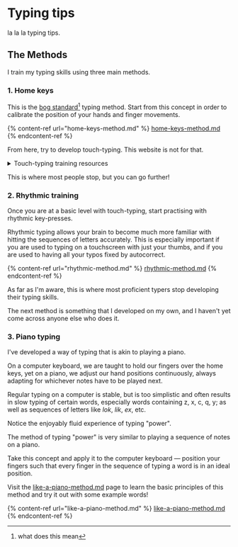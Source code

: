 # Typing tips

la la la typing tips.

## The Methods

I train my typing skills using three main methods.

### 1. Home keys

This is the [bog standard](#user-content-fn-1)[^1] typing method. Start from this concept in order to calibrate the position of your hands and finger movements.

{% content-ref url="home-keys-method.md" %}
[home-keys-method.md](home-keys-method.md)
{% endcontent-ref %}

From here, try to develop touch-typing. This website is not for that.

<details>

<summary>Touch-typing training resources</summary>

Watch this space!

</details>

This is where most people stop, but you can go further!

### 2. Rhythmic training

Once you are at a basic level with touch-typing, start practising with rhythmic key-presses.

Rhythmic typing allows your brain to become much more familiar with hitting the sequences of letters accurately. This is especially important if you are used to typing on a touchscreen with just your thumbs, and if you are used to having all your typos fixed by autocorrect.&#x20;

{% content-ref url="rhythmic-method.md" %}
[rhythmic-method.md](rhythmic-method.md)
{% endcontent-ref %}

As far as I'm aware, this is where most proficient typers stop developing their typing skills.

The next method is something that I developed on my own, and I haven't yet come across anyone else who does it.

### 3. Piano typing

I've developed a way of typing that is akin to playing a piano.

On a computer keyboard, we are taught to hold our fingers over the home keys, yet on a piano, we adjust our hand positions continuously, always adapting for whichever notes have to be played next.&#x20;

Regular typing on a computer is stable, but is too simplistic and often results in slow typing of certain words, especially words containing z, x, c, q, y; as well as sequences of letters like _lok_, _lik_, _ex_, etc.

Notice the enjoyably fluid experience of typing "power".

<textinput state="content" />

The method of typing "power" is very similar to playing a sequence of notes on a piano.

Take this concept and apply it to the computer keyboard — position your fingers such that every finger in the sequence of typing a word is in an ideal position.

Visit the [like-a-piano-method.md](like-a-piano-method.md "mention") page to learn the basic principles of this method and try it out with some example words!

{% content-ref url="like-a-piano-method.md" %}
[like-a-piano-method.md](like-a-piano-method.md)
{% endcontent-ref %}







[^1]: what does this mean

